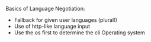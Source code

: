 Basics of Language Negotiation:

- Fallback for given user languages (plural!)
- Use of http-like language input
- Use the os first to determine the cli Operating system